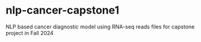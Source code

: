 # nlp-cancer-capstone1
NLP based cancer diagnostic model using RNA-seq reads files for capstone project in Fall 2024
